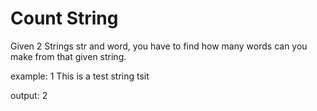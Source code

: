 # Count String
Given 2 Strings str and word, you have to find how many words can you make from that given string.

example:
1
This is a test string
tsit

output:
2

